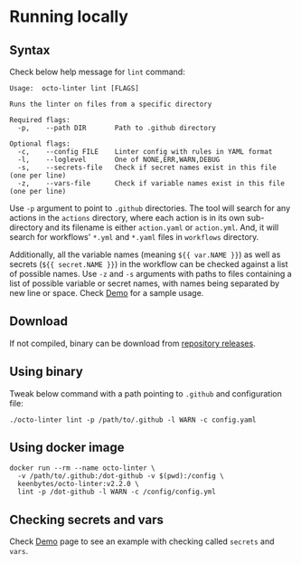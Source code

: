 # Running locally

## Syntax
Check below help message for `lint` command:

    Usage:  octo-linter lint [FLAGS]
    
    Runs the linter on files from a specific directory
    
    Required flags: 
      -p,	 --path DIR       Path to .github directory
    
    Optional flags: 
      -c,	 --config FILE    Linter config with rules in YAML format
      -l,	 --loglevel       One of NONE,ERR,WARN,DEBUG
      -s,	 --secrets-file   Check if secret names exist in this file (one per line)
      -z,	 --vars-file      Check if variable names exist in this file (one per line)

Use `-p` argument to point to `.github` directories.  The tool will search for any actions in the `actions`
directory, where each action is in its own sub-directory and its filename is either `action.yaml` or
`action.yml`.  And, it will search for workflows' `*.yml` and `*.yaml` files in `workflows` directory.

Additionally, all the variable names (meaning `${{ var.NAME }}`) as well as secrets (`${{ secret.NAME }}`)
in the workflow can be checked against a list of possible names.  Use `-z` and `-s` arguments with paths
to files containing a list of possible variable or secret names, with names being separated by new line or
space.  Check [Demo](demo.md) for a sample usage.

## Download
If not compiled, binary can be download from [repository releases](https://github.com/keenbytes/octo-linter/releases).

## Using binary
Tweak below command with a path pointing to `.github` and configuration file:

````
./octo-linter lint -p /path/to/.github -l WARN -c config.yaml
````

## Using docker image
````
docker run --rm --name octo-linter \
  -v /path/to/.github:/dot-github -v $(pwd):/config \
  keenbytes/octo-linter:v2.2.0 \
  lint -p /dot-github -l WARN -c /config/config.yml
````

## Checking secrets and vars
Check [Demo](demo.md) page to see an example with checking called `secrets` and `vars`.
